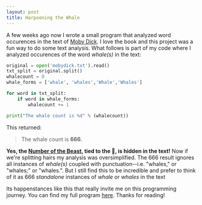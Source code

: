 ```yaml
---
layout: post
title: Harpooning the Whale
---
```


A few weeks ago now I wrote a small program that analyzed word occurences in the text of [Moby Dick](https://www.gutenberg.org/files/2701/2701-h/2701-h.htm). I love the book and this project was a fun way to do some text analysis. What follows is part of my code where I analyzed occurences of the word *whale(s)* in the text:

```python
original = open('mobydick.txt').read()
txt_split = original.split()
whalecount = 0
whale_forms = ['whale', 'whales','Whale','Whales']

for word in txt_split:
    if word in whale_forms:
        whalecount += 1

print("The whale count is %d" % (whalecount))
```

This returned:

>The whale count is **666**.

**Yes, the [Number of the Beast](https://en.wikipedia.org/wiki/Number_of_the_Beast), tied to the :whale2:, is hidden in the text!** Now if we're splitting hairs my analysis was oversimplified. The 666 result ignores all instances of *whale(s)* coupled with punctuation--i.e. "whales," or "whales;" or "whales.". But I still find this to be incredible and prefer to think of it as 666 *standalone* instances of *whale* or *whales* in the text

Its happenstances like this that really invite me on this programming journey. You can find my full program [here](https://github.com/luna-c/moby-dick-word-analysis). Thanks for reading!

